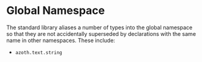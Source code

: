 # Global Namespace

The standard library aliases a number of types into the global namespace so that they are not accidentally superseded by declarations with the same name in other namespaces. These include:

* `azoth.text.string`
